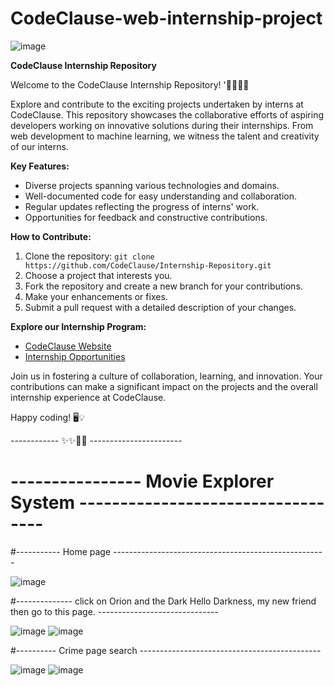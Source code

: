 # CodeClause-web-internship-project
![image](https://github.com/SumitKumargiri/CodeClause-web-internship-project/assets/96234273/284f31ac-66b8-43e0-b82c-cb7bbcb06123)

**CodeClause Internship Repository**

Welcome to the CodeClause Internship Repository! '🚀🚀📌📌

Explore and contribute to the exciting projects undertaken by interns at CodeClause. This repository showcases the collaborative efforts of aspiring developers working on innovative solutions during their internships. From web development to machine learning, we witness the talent and creativity of our interns.

**Key Features:**
- Diverse projects spanning various technologies and domains.
- Well-documented code for easy understanding and collaboration.
- Regular updates reflecting the progress of interns' work.
- Opportunities for feedback and constructive contributions.

**How to Contribute:**
1. Clone the repository: `git clone https://github.com/CodeClause/Internship-Repository.git`
2. Choose a project that interests you.
3. Fork the repository and create a new branch for your contributions.
4. Make your enhancements or fixes.
5. Submit a pull request with a detailed description of your changes.

**Explore our Internship Program:**
- [CodeClause Website](https://www.codeclause.com)
- [Internship Opportunities](https://www.codeclause.com/careers/internships)

Join us in fostering a culture of collaboration, learning, and innovation. Your contributions can make a significant impact on the projects and the overall internship experience at CodeClause.

Happy coding! 🖥️💡

------------ ✨✨🏅🏅 -----------------------


#   ----------------   Movie Explorer System ----------------------------------

#----------- Home page -----------------------------------------------------


![image](https://github.com/SumitKumargiri/CodeClause-web-internship-project/assets/96234273/ef12a666-cafa-4f9f-8f44-4922a1dc199b)


#-------------- click on Orion and the Dark Hello Darkness, my new friend then go to this page. ------------------------------

![image](https://github.com/SumitKumargiri/CodeClause-web-internship-project/assets/96234273/0c2a2004-caff-4e73-8bcc-276ba0f5979e)
![image](https://github.com/SumitKumargiri/CodeClause-web-internship-project/assets/96234273/9a8a4ac7-62f2-40d8-80ec-a484bcb03e9e)



#---------- Crime page search ---------------------------------------------


![image](https://github.com/SumitKumargiri/CodeClause-web-internship-project/assets/96234273/f0265c3f-8250-4f3a-a485-a55593d5118f)
![image](https://github.com/SumitKumargiri/CodeClause-web-internship-project/assets/96234273/0ac12d63-9f60-44a1-a466-bc3aa4b7e35f)

